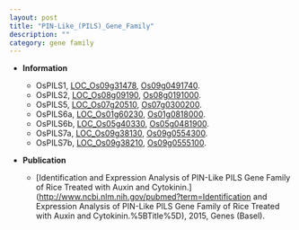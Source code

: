 ```yaml
---
layout: post
title: "PIN-Like_(PILS)_Gene_Family"
description: ""
category: gene family
---
```


* **Information**  
    + OsPILS1, [LOC_Os09g31478](http://rice.plantbiology.msu.edu/cgi-bin/ORF_infopage.cgi?orf=LOC_Os09g31478), [Os09g0491740](http://rapdb.dna.affrc.go.jp/viewer/gbrowse_details/irgsp1?name=Os09g0491740).
    + OsPILS2, [LOC_Os08g09190](http://rice.plantbiology.msu.edu/cgi-bin/ORF_infopage.cgi?orf=LOC_Os08g09190), [Os08g0191000](http://rapdb.dna.affrc.go.jp/viewer/gbrowse_details/irgsp1?name=Os08g0191000).
    + OsPILS5, [LOC_Os07g20510](http://rice.plantbiology.msu.edu/cgi-bin/ORF_infopage.cgi?orf=LOC_Os07g20510), [Os07g0300200](http://rapdb.dna.affrc.go.jp/viewer/gbrowse_details/irgsp1?name=Os07g0300200).
    + OsPILS6a, [LOC_Os01g60230](http://rice.plantbiology.msu.edu/cgi-bin/ORF_infopage.cgi?orf=LOC_Os01g60230), [Os01g0818000](http://rapdb.dna.affrc.go.jp/viewer/gbrowse_details/irgsp1?name=Os01g0818000).
    + OsPILS6b, [LOC_Os05g40330](http://rice.plantbiology.msu.edu/cgi-bin/ORF_infopage.cgi?orf=LOC_Os05g40330), [Os05g0481900](http://rapdb.dna.affrc.go.jp/viewer/gbrowse_details/irgsp1?name=Os05g0481900).
    + OsPILS7a, [LOC_Os09g38130](http://rice.plantbiology.msu.edu/cgi-bin/ORF_infopage.cgi?orf=LOC_Os09g38130), [Os09g0554300](http://rapdb.dna.affrc.go.jp/viewer/gbrowse_details/irgsp1?name=Os09g0554300).
    + OsPILS7b, [LOC_Os09g38210](http://rice.plantbiology.msu.edu/cgi-bin/ORF_infopage.cgi?orf=LOC_Os09g38210), [Os09g0555100](http://rapdb.dna.affrc.go.jp/viewer/gbrowse_details/irgsp1?name=Os09g0555100).

* **Publication**  
    + [Identification and Expression Analysis of PIN-Like PILS Gene Family of Rice Treated with Auxin and Cytokinin.](http://www.ncbi.nlm.nih.gov/pubmed?term=Identification and Expression Analysis of PIN-Like PILS Gene Family of Rice Treated with Auxin and Cytokinin.%5BTitle%5D), 2015, Genes (Basel).


